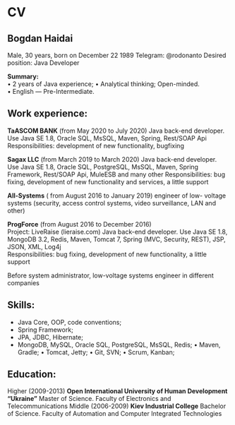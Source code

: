 # CV

## Bogdan Haidai 
Male, 30 years, born on December 22 1989 
Telegram: @rodonanto 
Desired position:  	Java Developer 

**Summary:**  
•	2 years of Java experience; 
•	Analytical thinking;  Open-minded.  
•	English — Pre-Intermediate. 

## Work experience:  
**TaASCOM BANK** (from May 2020 to July 2020) 
Java back-end developer. Use Java SE 1.8, Oracle SQL, MsSQL, Maven, Spring, Rest/SOAP Api 
Responsibilities: development of new functionality, bugfixing

**Sagax LLC** (from March 2019 to March 2020) 
Java back-end developer. Use Java SE 1.8, Oracle SQL, PostgreSQL, MsSQL, Maven, Spring Framework, Rest/SOAP Api,  MuleESB and many other 
Responsibilities: bug fixing, development of new functionality and services, a little support

**All-Systems** ( from August 2016 to January 2019) engineer of low- voltage systems (security, access control systems, video surveillance, LAN and other) 

**ProgForce** (from August 2016 to December 2016)  
Project: LiveRaise (lieraise.com) 
Java back-end developer. Use Java SE 1.8, MongoDB 3.2, Redis, Maven, Tomcat 7, Spring (MVC, Security, REST), JSP, JSON, XML, Log4j  
Responsibilities: bug fixing, development of new functionality, a little support

Before system administrator, low-voltage systems engineer in different companies 

## Skills: 
* Java Core, OOP, code conventions; 
* Spring Framework; 
* JPA, JDBC, Hibernate; 
* MongoDB, MySQL, Oracle SQL, PostgreSQL, MsSQL, Redis; 
•	Maven, Gradle; 
•	Tomcat, Jetty; 
•	Git, SVN; 
•	Scrum, Kanban; 

## Education:  
Higher (2009-2013)  	**Open International University of Human Development “Ukraine”** 
   Master of Science.  Faculty of Electronics and Telecommunications 
Middle (2006-2009) 	**Kiev Industrial College**
   Bachelor of Science.  Faculty of Automation and Computer Integrated Technologies 
